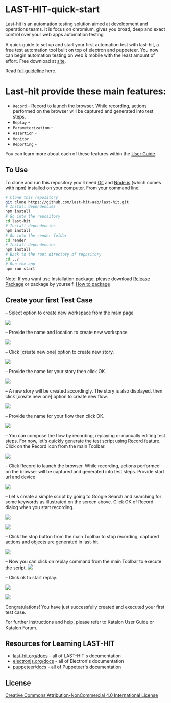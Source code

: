 # LAST-HIT-quick-start

Last-hit is an automation testing solution aimed at development and operations teams.
It is focus on chromium, gives you broad, deep and exact control over your web apps automation testing

A quick guide to set up and start your first automation test with last-hit, a free test automation tool built on top of electron and puppeteer. You now can begin automation testing on web & mobile with the least amount of effort. Free download at [site](www.last-hit.com).

Read [full guideline](https://last-hit.org/docs/tutorial/user-guide) here.

# Last-hit provide these main features:

- `Record` - Record to launch the browser. While recording, actions performed on the browser will be captured and generated into test steps.
- `Replay` - 
- `Parameterization` - 
- `Assertion` - 
- `Monitor` - 
- `Reporting` - 

You can learn more about each of these features within the [User Guide](https://last-hit.org/docs/tutorial/user-guide).

## To Use

To clone and run this repository you'll need [Git](https://git-scm.com) and [Node.js](https://nodejs.org/en/download/) (which comes with [npm](http://npmjs.com)) installed on your computer. From your command line:

```bash
# Clone this repository
git clone https://github.com/last-hit-aab/last-hit.git
# Install dependencies
npm install
# Go into the repository
cd last-hit
# Install dependencies
npm install
# Go into the render folder
cd render
# Install dependencies
npm install
# Back to the root directory of repository
cd ../
# Run the app
npm run start
```

Note: If you want use Installation package, please download [Release Package](https://last-hit.org/release/download) or package by yourself. [How to package](https://last-hit.org/docs/tutorial/user-guide/howToPackage)

## Create your first Test Case

–  Select option to create new workspace from the main page

![](/docs/_docs/media/mainPage.png) 

–  Provide the name and location to create new workspace

![](/docs/_docs/media/mainPage2.png) 

–  Click [create new one] option to create new story.

![](/docs/_docs/media/workspacePage1.png) 

–  Provide the name for your story then click OK.

![](/docs/_docs/media/workspacePage2.png) 

–  A new story will be created accordingly. The story is also displayed. then click [create new one] option to create new flow.

![](/docs/_docs/media/workspacePage3.png) 

–  Provide the name for your flow then click OK.

![](/docs/_docs/media/workspacePage4.png) 

–  You can compose the flow by recording, replaying or manually editing test steps. For now, let's quickly generate the test script using Record feature. Click on the Record icon from the main Toolbar.

![](/docs/_docs/media/workspacePage5.png) 

–  Click Record to launch the browser. While recording, actions performed on the browser will be captured and generated into test steps. Provide start url and device

![](/docs/_docs/media/record1.png) 

–  Let's create a simple script by going to Google Search and searching for some keywords as illustrated on the screen above. Click OK of Record dialog when you start recording.

![](/docs/_docs/media/record2.png) 

![](/docs/_docs/media/record4.png) 

–  Click the stop button from the main Toolbar to stop recording, captured actions and objects are generated in last-hit.

![](/docs/_docs/media/record5.png) 

–  Now you can click on replay command from the main Toolbar to execute the script.
![](/docs/_docs/media/replay1.png) 

–  Click ok to start replay.

![](/docs/_docs/media/replay2.png) 

![](/docs/_docs/media/replay3.png)

Congratulations! You have just successfully created and executed your first test case.

For further instructions and help, please refer to Katalon User Guide or Katalon Forum.

## Resources for Learning LAST-HIT

- [last-hit.org/docs](https://last-hit.org/docs) - all of LAST-HIT's documentation
- [electronjs.org/docs](https://electronjs.org/docs) - all of Electron's documentation
- [puppeteer/docs](https://github.com/GoogleChrome/puppeteer/tree/master/docs) - all of Puppeteer's documentation


## License

[Creative Commons Attribution-NonCommercial 4.0 International License](http://creativecommons.org/licenses/by-nc/4.0/)
